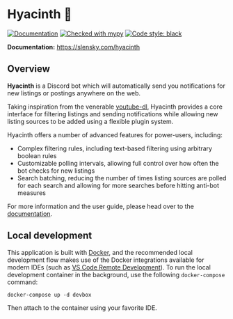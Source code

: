 # Hyacinth 🦜

[![Documentation](https://img.shields.io/github/actions/workflow/status/stephanlensky/hyacinth/docs.yml?branch=main)](https://slensky.com/hyacinth)
[![Checked with mypy](https://img.shields.io/badge/mypy-checked-blue.svg)](http://mypy-lang.org/)
[![Code style: black](https://img.shields.io/badge/code%20style-black-000000.svg)](https://github.com/psf/black)

**Documentation:** https://slensky.com/hyacinth

## Overview

**Hyacinth** is a Discord bot which will automatically send you notifications for new listings or postings anywhere on the web.

Taking inspiration from the venerable [youtube-dl](https://youtube-dl.org/), Hyacinth provides a core interface for filtering listings and sending notifications while allowing new listing sources to be added using a flexible plugin system.

Hyacinth offers a number of advanced features for power-users, including:

- Complex filtering rules, including text-based filtering using arbitrary boolean rules
- Customizable polling intervals, allowing full control over how often the bot checks for new listings
- Search batching, reducing the number of times listing sources are polled for each search and allowing for more searches before hitting anti-bot measures

For more information and the user guide, please head over to the [documentation](https://slensky.com/hyacinth/).

## Local development

This application is built with [Docker](https://www.docker.com/), and the recommended local development flow makes use of the Docker integrations available for modern IDEs (such as [VS Code Remote Development](https://code.visualstudio.com/docs/remote/remote-overview)). To run the local development container in the background, use the following `docker-compose` command:

```
docker-compose up -d devbox
```

Then attach to the container using your favorite IDE.
